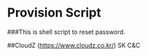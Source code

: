 # Provision Script

###This is shell script to reset password.

##CloudZ (https://www.cloudz.co.kr/)
SK C&C


